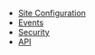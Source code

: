 - [Site Configuration](https://wutsi.github.io/site-server/Configuration)
- [Events](Event.md)
- [Security](Security.md)
- [API](https://wutsi.github.io/newsletter-server/api/)
